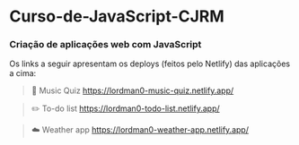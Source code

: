 # Curso-de-JavaScript-CJRM
### Criação de aplicações web com JavaScript

Os links a seguir apresentam os deploys (feitos pelo Netlify) das aplicações a cima:

> :musical_note: Music Quiz
> https://lordman0-music-quiz.netlify.app/

> :pencil2: To-do list
> https://lordman0-todo-list.netlify.app/

> :cloud: Weather app
> https://lordman0-weather-app.netlify.app/
